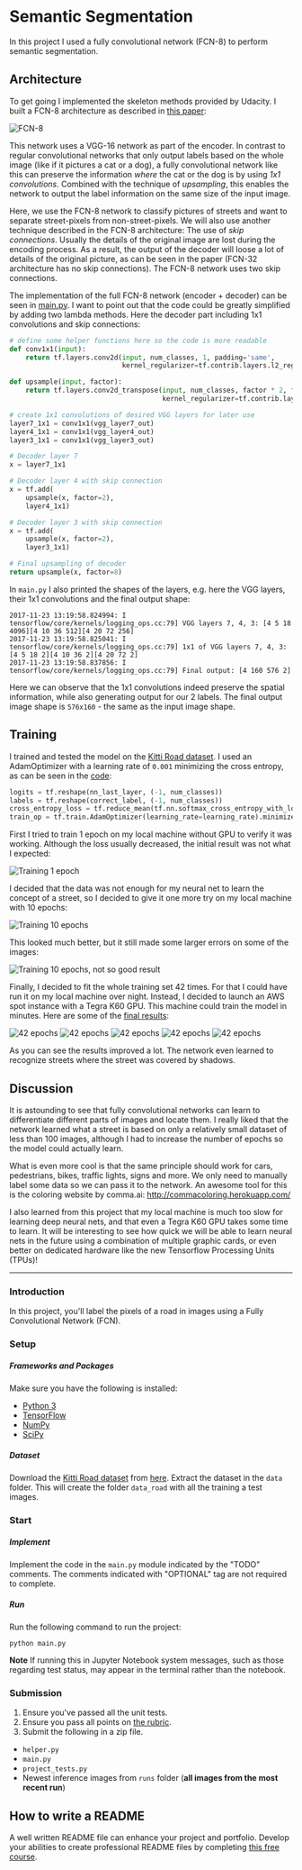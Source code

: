 # Semantic Segmentation

In this project I used a fully convolutional network (FCN-8) to perform semantic segmentation.

## Architecture

To get going I implemented the skeleton methods provided by Udacity. I built a FCN-8 architecture
as described in [this paper](https://people.eecs.berkeley.edu/~jonlong/long_shelhamer_fcn.pdf):

![FCN-8](001_fcn8.png)

This network uses a VGG-16 network as part of the encoder. In contrast to regular convolutional
networks that only output labels based on the whole image (like if it pictures a cat or a dog),
a fully convolutional network like this can preserve the information *where* the cat or the dog
is by using _1x1 convolutions_. Combined with the technique of _upsampling_, this enables the
network to output the label information on the same size of the input image.

Here, we use the FCN-8 network to classify pictures of streets and want to separate street-pixels
from non-street-pixels. We will also use another technique described in the FCN-8 architecture:
The use of _skip connections_. Usually the details of the original image are lost during the encoding
process. As a result, the output of the decoder will loose a lot of details of the original picture, as
can be seen in the paper (FCN-32 architecture has no skip connections).
The FCN-8 network uses two skip connections.

The implementation of the full FCN-8 network (encoder + decoder) can be seen in [main.py](main.py#L21-L93).
I want to point out that the code could be greatly simplified by adding two lambda methods. Here the decoder part
including 1x1 convolutions and skip connections:

```python
# define some helper functions here so the code is more readable
def conv1x1(input):
    return tf.layers.conv2d(input, num_classes, 1, padding='same',
                            kernel_regularizer=tf.contrib.layers.l2_regularizer(1e-3))

def upsample(input, factor):
    return tf.layers.conv2d_transpose(input, num_classes, factor * 2, factor, padding='same',
                                      kernel_regularizer=tf.contrib.layers.l2_regularizer(1e-3))

# create 1x1 convolutions of desired VGG layers for later use
layer7_1x1 = conv1x1(vgg_layer7_out)
layer4_1x1 = conv1x1(vgg_layer4_out)
layer3_1x1 = conv1x1(vgg_layer3_out)

# Decoder layer 7
x = layer7_1x1

# Decoder layer 4 with skip connection
x = tf.add(
    upsample(x, factor=2),
    layer4_1x1)

# Decoder layer 3 with skip connection
x = tf.add(
    upsample(x, factor=2),
    layer3_1x1)

# Final upsampling of decoder
return upsample(x, factor=8)
```

In `main.py` I also printed the shapes of the layers, e.g. here the VGG layers,
their 1x1 convolutions and the final output shape:

```
2017-11-23 13:19:58.824994: I tensorflow/core/kernels/logging_ops.cc:79] VGG layers 7, 4, 3: [4 5 18 4096][4 10 36 512][4 20 72 256]
2017-11-23 13:19:58.825041: I tensorflow/core/kernels/logging_ops.cc:79] 1x1 of VGG layers 7, 4, 3: [4 5 18 2][4 10 36 2][4 20 72 2]
2017-11-23 13:19:58.837856: I tensorflow/core/kernels/logging_ops.cc:79] Final output: [4 160 576 2]
```

Here we can observe that the 1x1 convolutions indeed preserve the spatial information,
while also generating output for our 2 labels. The final output image shape is `576x160` - the same
as the input image shape.

## Training

I trained and tested the model on the [Kitti Road dataset](http://www.cvlibs.net/datasets/kitti/eval_road.php).
I used an AdamOptimizer with a learning rate of `0.001` minimizing the cross entropy, as can be seen in the [code](main.py#L109-L112):

```python
logits = tf.reshape(nn_last_layer, (-1, num_classes))
labels = tf.reshape(correct_label, (-1, num_classes))
cross_entropy_loss = tf.reduce_mean(tf.nn.softmax_cross_entropy_with_logits(logits=logits, labels=labels))
train_op = tf.train.AdamOptimizer(learning_rate=learning_rate).minimize(cross_entropy_loss)
```

First I tried to train 1 epoch on my local machine without GPU to verify it was working.
Although the loss usually decreased, the initial result was not what I expected:

![Training 1 epoch](002_1epoch.png)

I decided that the data was not enough for my neural net to learn the concept of a street, so I decided
to give it one more try on my local machine with 10 epochs:

![Training 10 epochs](003_10epochs.png)

This looked much better, but it still made some larger errors on some of the images:

![Training 10 epochs, not so good result](004_10epochs2.png)

Finally, I decided to fit the whole training set 42 times. For that I could have run it on my local machine
over night. Instead, I decided to launch an AWS spot instance with a Tegra K60 GPU. This machine
could train the model in minutes. Here are some of the [final results](last_run):

![42 epochs](005_42epochs1.png)
![42 epochs](005_42epochs2.png)
![42 epochs](005_42epochs3.png)
![42 epochs](005_42epochs4.png)
![42 epochs](005_42epochs5.png)

As you can see the results improved a lot. The network even learned to recognize streets
where the street was covered by shadows.

## Discussion

It is astounding to see that fully convolutional networks can learn to differentiate
different parts of images and locate them. I really liked that the network learned
what a street is based on only a relatively small dataset of less than 100 images,
although I had to increase the number of epochs so the model could actually learn.

What is even more cool is that the same principle should work for cars, pedestrians,
bikes, traffic lights, signs and more. We only need to manually label some data so we can pass
it to the network. An awesome tool for this is the coloring website by comma.ai:
http://commacoloring.herokuapp.com/

I also learned from this project that my local machine is much too slow for learning
deep neural nets, and that even a Tegra K60 GPU takes some time to learn.
It will be interesting to see how quick we will be able to learn neural nets in the
future using a combination of multiple graphic cards, or even better on dedicated
hardware like the new Tensorflow Processing Units (TPUs)!


---

### Introduction
In this project, you'll label the pixels of a road in images using a Fully Convolutional Network (FCN).

### Setup
##### Frameworks and Packages
Make sure you have the following is installed:
 - [Python 3](https://www.python.org/)
 - [TensorFlow](https://www.tensorflow.org/)
 - [NumPy](http://www.numpy.org/)
 - [SciPy](https://www.scipy.org/)
##### Dataset
Download the [Kitti Road dataset](http://www.cvlibs.net/datasets/kitti/eval_road.php) from [here](http://www.cvlibs.net/download.php?file=data_road.zip).  Extract the dataset in the `data` folder.  This will create the folder `data_road` with all the training a test images.

### Start
##### Implement
Implement the code in the `main.py` module indicated by the "TODO" comments.
The comments indicated with "OPTIONAL" tag are not required to complete.
##### Run
Run the following command to run the project:
```
python main.py
```
**Note** If running this in Jupyter Notebook system messages, such as those regarding test status, may appear in the terminal rather than the notebook.

### Submission
1. Ensure you've passed all the unit tests.
2. Ensure you pass all points on [the rubric](https://review.udacity.com/#!/rubrics/989/view).
3. Submit the following in a zip file.
 - `helper.py`
 - `main.py`
 - `project_tests.py`
 - Newest inference images from `runs` folder  (**all images from the most recent run**)
 
 ## How to write a README
A well written README file can enhance your project and portfolio.  Develop your abilities to create professional README files by completing [this free course](https://www.udacity.com/course/writing-readmes--ud777).
